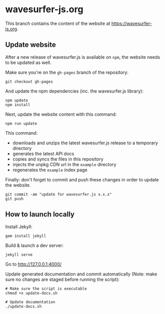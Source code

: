 # wavesurfer-js.org

This branch contains the content of the website at https://wavesurfer-js.org.

## Update website

After a new release of wavesurfer.js is available on `npm`, the website needs to be updated as well.

Make sure you're on the `gh-pages` branch of the repository:


```console
git checkout gh-pages
```

And update the npm dependencies (inc. the wavesurfer.js library):

```console
npm update
npm install
```

Next, update the website content with this command:

```console
npm run update
```

This command:

- downloads and unzips the latest wavesurfer.js release to a temporary directory
- generates the latest API docs
- copies and syncs the files in this repository
- injects the unpkg CDN url in the `example` directory
- regenerates the `example` index page

Finally: don't forget to commit and push these changes in order to update the website.

```console
git commit -am "update for wavesurfer.js x.x.x"
git push
```

## How to launch locally

Install Jekyll:

```console
gem install jekyll
```

Build & launch a dev server:

```console
jekyll serve
```

Go to http://127.0.0.1:4000/

Update generated documentation and commit automatically (Note: make sure no changes are staged before running the script):

```console
# Make sure the script is executable
chmod +x update-docs.sh

# Update documentation
./update-docs.sh
```
